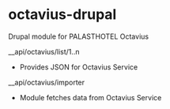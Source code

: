 octavius-drupal
===============

Drupal module for PALASTHOTEL Octavius

__api/octavius/list/1..n
 - Provides JSON for Octavius Service

__api/octavius/importer
 - Module fetches data from Octavius Service
